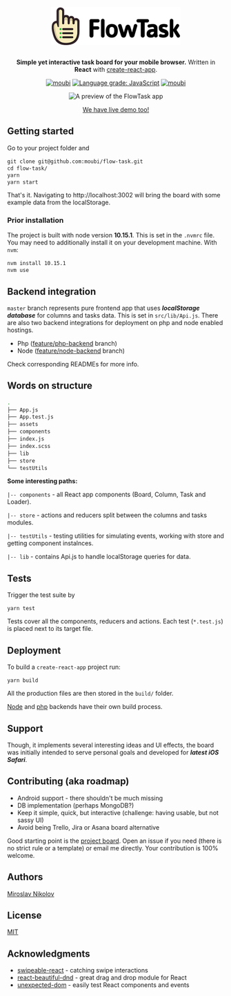 <div align="center">
<a id="flowtask" href="#flowtask">
  <img align="center" width="300" src="public/logo.png">
</a>

<br />
<br />

<p>
  <strong>Simple yet interactive task board for your mobile browser.</strong> Written in <strong>React</strong> with <a target="_blank" href="https://github.com/facebook/create-react-app">create-react-app</a>.
</p>

[![moubi](https://img.shields.io/circleci/build/gh/moubi/flow-task?label=circleci&style=flat-square)](https://circleci.com/gh/moubi/flow-task) [![Language grade: JavaScript](https://img.shields.io/lgtm/grade/javascript/g/moubi/flow-task.svg?style=flat-square&logo=lgtm&logoWidth=18)](https://lgtm.com/projects/g/moubi/flow-task/context:javascript) [![moubi](https://img.shields.io/github/license/moubi/flow-task?style=flat-square)](LICENSE)

  <img alt="A preview of the FlowTask app" src="flowtask_preview.gif" width="338" height="480" />
  <p>
    <a target="_blank" href="https://flowtask.webup.org/demo">We have live demo too!</a>
  </p>
</div>

## Getting started
Go to your project folder and
```
git clone git@github.com:moubi/flow-task.git
cd flow-task/
yarn
yarn start
```

That's it. Navigating to http://localhost:3002 will bring the board with some example data from the localStorage.

### Prior installation
The project is built with node version **10.15.1**. This is set in the `.nvmrc` file. You may need to additionally install it on your development machine. With `nvm`:
```
nvm install 10.15.1
nvm use
```

## Backend integration
`master` branch represents pure frontend app that uses _**localStorage database**_ for columns and tasks data. This is set in `src/lib/Api.js`. There are also two backend integrations for deployment on php and node enabled hostings.

 - Php ([feature/php-backend](https://github.com/moubi/flow-task/tree/feature/php-server) branch)
 - Node ([feature/node-backend](https://github.com/moubi/flow-task/tree/feature/node-server) branch)

Check corresponding READMEs for more info.

## Words on structure
```bash
.
├── App.js
├── App.test.js
├── assets
├── components
├── index.js
├── index.scss
├── lib
├── store
└── testUtils
```

**Some interesting paths:**

`|-- components` - all React app components (Board, Column, Task and Loader).

`|-- store` - actions and reducers split between the columns and tasks modules.

`|-- testUtils` - testing utilities for simulating events, working with store and getting component instalnces.

`|-- lib` - contains Api.js to handle localStorage queries for data.

## Tests
Trigger the test suite by

```
yarn test
```

Tests cover all the components, reducers and actions. Each test (`*.test.js`) is placed next to its target file.

## Deployment
To build a `create-react-app` project run:

```
yarn build
```

All the production files are then stored in the `build/` folder.

[Node](https://github.com/moubi/flow-task/tree/feature/node-server) and [php](https://github.com/moubi/flow-task/tree/feature/php-server) backends have their own build process.

## Support
Though, it implements several interesting ideas and UI effects, the board was initially intended to serve personal goals and developed for _**latest iOS Safari**_.

## Contributing (aka roadmap)
 - Android support - there shouldn't be much missing
 - DB implementation (perhaps MongoDB?)
 - Keep it simple, quick, but interactive (challenge: having usable, but not sassy UI)
 - Avoid being Trello, Jira or Asana board alternative

Good starting point is the [project board](https://github.com/moubi/flow-task/projects/1).
Open an issue if you need (there is no strict rule or a template) or email me directly. Your contribution is 100% welcome.

## Authors
[Miroslav Nikolov](https://webup.org)

## License
[MIT](LICENSE)

## Acknowledgments
* [swipeable-react](https://github.com/moubi/swipeable-react) - catching swipe interactions
* [react-beautiful-dnd](https://github.com/atlassian/react-beautiful-dnd) - great drag and drop module for React
* [unexpected-dom](https://github.com/unexpectedjs/unexpected-dom) - easily test React components and events
